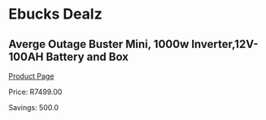 
# Ebucks Dealz
## Averge Outage Buster Mini, 1000w Inverter,12V-100AH Battery and Box
[Product Page](https://www.ebucks.com/web/shop/productSelected.do?prodId=1142195833&catId=854105660)

Price: R7499.00

Savings: 500.0


	